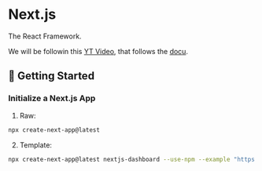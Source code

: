# Next.js
The React Framework.

We will be followin this [YT Video](https://www.youtube.com/watch?v=jMy4pVZMyLM&ab_channel=midulive), that follows the [docu](https://nextjs.org/learn/dashboard-app/getting-started).

## 🚀 Getting Started
### Initialize a Next.js App
1. Raw:
```bash
npx create-next-app@latest
```
2. Template:
```bash
npx create-next-app@latest nextjs-dashboard --use-npm --example "https://github.com/vercel/next-learn/tree/main/dashboard/starter-example"
```


